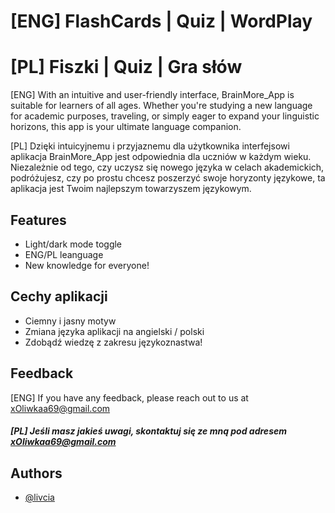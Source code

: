 
# [ENG] FlashCards | Quiz | WordPlay               
# [PL] Fiszki | Quiz | Gra słów


[ENG] With an intuitive and user-friendly interface, BrainMore_App is suitable for learners of all ages. Whether you're studying a new language for academic purposes, traveling, or simply eager to expand your linguistic horizons, this app is your ultimate language companion.

[PL] Dzięki intuicyjnemu i przyjaznemu dla użytkownika interfejsowi aplikacja BrainMore_App jest odpowiednia dla uczniów w każdym wieku. Niezależnie od tego, czy uczysz się nowego języka w celach akademickich, podróżujesz, czy po prostu chcesz poszerzyć swoje horyzonty językowe, ta aplikacja jest Twoim najlepszym towarzyszem językowym.
## Features

- Light/dark mode toggle
- ENG/PL leanguage
- New knowledge for everyone!

## Cechy aplikacji

- Ciemny i jasny motyw
- Zmiana języka aplikacji na angielski / polski
- Zdobądź wiedzę z zakresu językoznastwa!

## Feedback

[ENG] If you have any feedback, please reach out to us at xOliwkaa69@gmail.com
##### [PL] Jeśli masz jakieś uwagi, skontaktuj się ze mną pod adresem xOliwkaa69@gmail.com

## Authors

- [@livcia](https://github.com/livcia)

